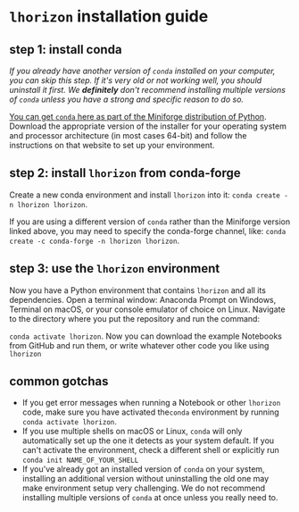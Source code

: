 # `lhorizon` installation guide

## step 1: install conda

*If you already have another version of `conda` installed on your computer, you can
skip this step. If it's very old or not working well, you should uninstall it first.
We **definitely** don't recommend installing multiple versions of `conda`
unless you have a strong and specific reason to do so.*

[You can get `conda` here as part of the Miniforge distribution of Python](https://github.com/conda-forge/miniforge).
Download the appropriate version of the installer for your operating system and 
processor architecture (in most cases 64-bit) and follow the instructions on that 
website to set up your environment.

## step 2: install `lhorizon` from conda-forge

Create a new conda environment and install `lhorizon` into it:
`conda create -n lhorizon lhorizon`.

If you are using a different version of `conda` rather than the Miniforge version
linked above, you may need to specify the conda-forge channel, like:
`conda create -c conda-forge -n lhorizon lhorizon`.

## step 3: use the `lhorizon` environment

Now you have a Python environment that contains `lhorizon` and all its dependencies.
 Open a terminal window: Anaconda Prompt on Windows, Terminal on macOS,
or your console emulator of choice on Linux. Navigate to the directory where
you put the repository and run the command:

`conda activate lhorizon`. Now you can download the example Notebooks from
GitHub and run them, or write whatever other code you like using `lhorizon`

## common gotchas

* If you get error messages when running a Notebook or other `lhorizon` code, 
  make sure you have activated the`conda` environment by running `conda activate lhorizon`.
* If you use multiple shells on macOS or Linux, `conda` will only 
  automatically set up the one it detects as your system default. If you can't 
  activate the environment, check a different shell or explicitly run `conda init NAME_OF_YOUR_SHELL`
* If you've already got an installed version of `conda` on your system, installing 
  an additional version without uninstalling the old one may make environment setup very 
  challenging. We do not recommend installing multiple versions of `conda` at once 
  unless you really need to.
